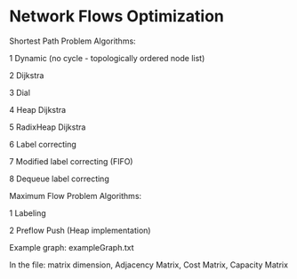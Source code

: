 # Network Flows Optimization

Shortest Path Problem Algorithms:

1 Dynamic (no cycle - topologically ordered node list)

2 Dijkstra 

3 Dial

4 Heap Dijkstra

5 RadixHeap Dijkstra

6 Label correcting 

7 Modified label correcting (FIFO)

8 Dequeue label correcting


Maximum Flow Problem Algorithms:

1 Labeling

2 Preflow Push (Heap implementation)


Example graph: exampleGraph.txt

In the file: matrix dimension, Adjacency Matrix, Cost Matrix, Capacity Matrix
